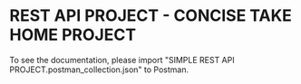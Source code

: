 # REST API PROJECT - CONCISE TAKE HOME PROJECT
To see the documentation, please import "SIMPLE REST API PROJECT.postman_collection.json" to Postman.